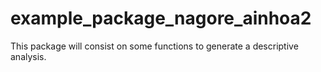 # example_package_nagore_ainhoa2

This package will consist on some functions to generate a descriptive analysis.

